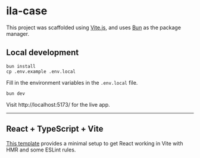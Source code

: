 # ila-case

This project was scaffolded using [Vite.js](https://vitejs.dev/), and uses [Bun](https://bun.sh/) as the package manager.

## Local development

```shell
bun install
cp .env.example .env.local
```

Fill in the environment variables in the `.env.local` file.

```shell
bun dev
```

Visit http://localhost:5173/ for the live app.

---

## React + TypeScript + Vite

[This template](https://github.com/vitejs/vite-plugin-react/blob/main/packages/plugin-react/README.md) provides a minimal setup to get React working in Vite with HMR and some ESLint rules.
